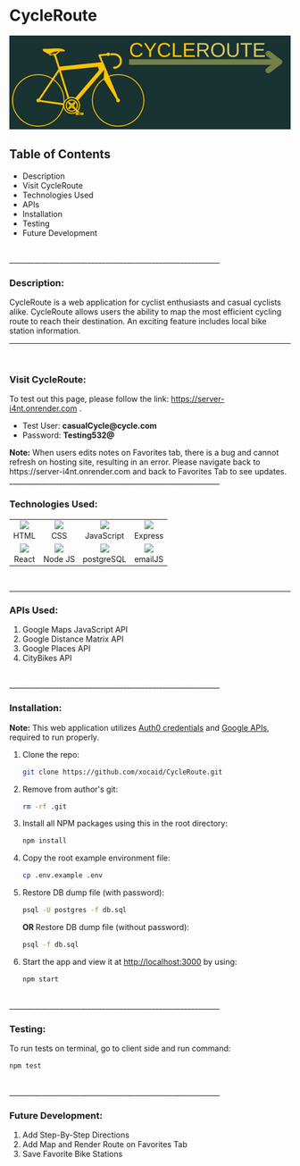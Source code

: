 # CycleRoute
![](client/src/components/Images/cycleRouteBanner.png)

## Table of Contents
<ul>
<li>Description</li>
<li>Visit CycleRoute</li>
<li>Technologies Used</li>
<li>APIs</li>
<li>Installation</li>
<li>Testing</li>
<li>Future Development</li>
</ul>
<br/>
___________________________________________________________
<br/>

### Description:
CycleRoute is a web application for cyclist enthusiasts and casual cyclists alike. CycleRoute allows users the ability to map the most efficient cycling route to reach their destination. An exciting feature includes local bike station information. 
<br/>

___________________________________________________________
<br/>

### Visit CycleRoute:
To test out this page, please follow the link: https://server-i4nt.onrender.com .
<ul>
<li>Test User: <b>casualCycle@cycle.com</b></li>
<li>Password: <b>Testing532@</b></li>
</ul>
<b>Note:</b> When users edits notes on Favorites tab, there is a bug and cannot refresh on hosting site, resulting in an error. Please navigate back to https://server-i4nt.onrender.com  and back to Favorites Tab to see updates. 
<br/>
___________________________________________________________
<br/>

### Technologies Used:
   <table>
  <tr align="center">
    <td align="center"><img src="https://user-images.githubusercontent.com/76704309/202346526-a5ff4025-f329-4869-9bf2-a55c438acce4.png" height="30px"><br>HTML</td>
    <td align="center"><img src="https://user-images.githubusercontent.com/76704309/202346792-38f643ef-1547-437c-be94-934896ffb419.png" height="30px"><br>CSS</td>
    <td align="center"><img src="https://user-images.githubusercontent.com/76704309/202346924-4c884b4b-2ae1-4c99-96e3-5928237c2608.png" height="30px"><br>JavaScript</td>
    <td align="center"><img src="https://user-images.githubusercontent.com/76704309/202349986-4508269e-0ccc-4557-8387-b200fd48eff5.png" height="30px"><br>Express</td>
  </tr>
     <tr align="center">
    <td align="center"><img src="https://user-images.githubusercontent.com/76704309/202350485-fbca3896-cdf0-42b6-bace-5ff4130d0745.png" height="30px"><br>React</td>
    <td align="center"><img src="https://user-images.githubusercontent.com/76704309/202350785-7c97d6ee-cfdd-42d8-bf66-754ebf06609b.png" height="30px"><br>Node JS</td>
        <td align="center"><img src="https://user-images.githubusercontent.com/76704309/202349804-b01c7de8-8a26-477d-87b7-6533268deafe.png" height="30px"><br>postgreSQL</td>
         <td align="center"><img src="https://user-images.githubusercontent.com/76704309/202370441-e6500520-443f-46c0-8062-243cfdf0ee84.png" height="30px"><br>emailJS</td>
  </tr>
</table>
<br/>


___________________________________________________________

### APIs Used:
<ol>
<li>Google Maps JavaScript API</li>
<li>Google Distance Matrix API</li>
<li>Google Places API</li>
<li>CityBikes API</li>
</ol>

<br/>
___________________________________________________________

### Installation:
<strong>Note:</strong>
This web application utilizes [Auth0 credentials](https://auth0.com/) and [Google APIs](https://mapsplatform.google.com/), required to run properly.

1. Clone the repo:
   ```sh
   git clone https://github.com/xocaid/CycleRoute.git
   ```
2. Remove from author's git:
   ```sh
   rm -rf .git
   ```
3. Install all NPM packages using this in the root directory:
   ```sh
   npm install
   ```
4. Copy the root example environment file:
   ```sh
   cp .env.example .env
   ```
5. Restore DB dump file (with password):
   ```sh
   psql -U postgres -f db.sql
   ```
   <strong>OR </strong>
   Restore DB dump file (without password):
      ```sh
   psql -f db.sql
   ```
6. Start the app and view it at <http://localhost:3000> by using:
   ```sh
   npm start
   ```

<br/>
___________________________________________________________

### Testing:
To run tests on terminal, go to client side and run command:
```sh
npm test
```

<br/>
___________________________________________________________

### Future Development:
<ol>
<li>Add Step-By-Step Directions</li>
<li>Add Map and Render Route on Favorites Tab </li>
<li>Save Favorite Bike Stations</li>
</ol>

